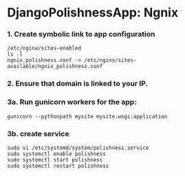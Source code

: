 # DjangoPolishnessApp: Ngnix

### 1. Create symbolic link to app configuration
```
/etc/nginx/sites-enabled
ls -l
ngnix_polishness.conf -> /etc/nginx/sites-available/ngnix_polishness.conf
```

### 2. Ensure that domain is linked to your IP.

### 3a. Run gunicorn workers for the app:
```
gunicorn --pythonpath mysite mysite.wsgi:application
```

### 3b. create service
```
sudo vi /etc/systemd/system/polishness.service
sudo systemctl enable polishness
sudo systemctl start polishness
sudo systemctl restart polishness
```